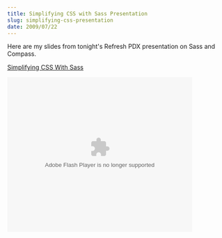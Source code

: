 ```yaml
---
title: Simplifying CSS with Sass Presentation
slug: simplifying-css-presentation
date: 2009/07/22
---
```


[Simplifying CSS With Sass]: http://www.slideshare.net/tdreyno/simplifying-css-with-sass

Here are my slides from tonight's Refresh PDX presentation on Sass and Compass.

[Simplifying CSS With Sass]

<div class='flash'>
  <object height='355' style='margin:0px' width='425'>
    <param name='movie' value='http://static.slidesharecdn.com/swf/ssplayer2.swf?doc=simplifyingcsswithsass-090724010510-phpapp02&amp;rel=0&amp;stripped_title=simplifying-css-with-sass' />
    <param name='allowFullScreen' value='true' />
    <param name='allowScriptAccess' value='always' />
    <embed allowfullscreen='true' allowscriptaccess='always' height='355' src='http://static.slidesharecdn.com/swf/ssplayer2.swf?doc=simplifyingcsswithsass-090724010510-phpapp02&amp;rel=0&amp;stripped_title=simplifying-css-with-sass' type='application/x-shockwave-flash' width='425'></embed>
  </object>
</div>
